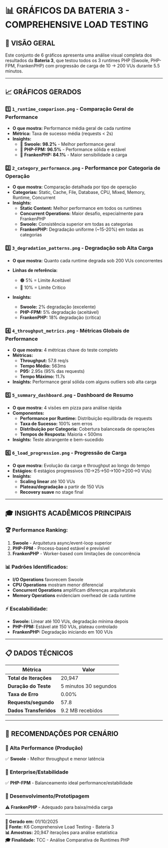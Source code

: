 # 📊 GRÁFICOS DA BATERIA 3 - COMPREHENSIVE LOAD TESTING

## 🎯 **VISÃO GERAL**

Este conjunto de 6 gráficos apresenta uma análise visual completa dos resultados da **Bateria 3**, que testou todos os 3 runtimes PHP (Swoole, PHP-FPM, FrankenPHP) com progressão de carga de 10 → 200 VUs durante 5.5 minutos.

---

## 📈 **GRÁFICOS GERADOS**

### 1️⃣ **`1_runtime_comparison.png`** - Comparação Geral de Performance

- **O que mostra:** Performance média geral de cada runtime
- **Métrica:** Taxa de sucesso média (requests < 2s)
- **Insights:**
  - 🥇 **Swoole: 98.2%** - Melhor performance geral
  - 🥈 **PHP-FPM: 96.5%** - Performance sólida e estável  
  - 🥉 **FrankenPHP: 84.1%** - Maior sensibilidade à carga

### 2️⃣ **`2_category_performance.png`** - Performance por Categoria de Operação

- **O que mostra:** Comparação detalhada por tipo de operação
- **Categorias:** Static, Cache, File, Database, CPU, Mixed, Memory, Runtime, Concurrent
- **Insights:**
  - **Static Content:** Melhor performance em todos os runtimes
  - **Concurrent Operations:** Maior desafio, especialmente para FrankenPHP
  - **Swoole:** Consistência superior em todas as categorias
  - **FrankenPHP:** Degradação uniforme (~15-20%) em todas as categorias

### 3️⃣ **`3_degradation_patterns.png`** - Degradação sob Alta Carga

- **O que mostra:** Quanto cada runtime degrada sob 200 VUs concorrentes
- **Linhas de referência:**
  
  - 🟠 5% = Limite Aceitável
  - 🔴 10% = Limite Crítico
- **Insights:**
  - **Swoole:** 2% degradação (excelente)
  - **PHP-FPM:** 5% degradação (aceitável)
  - **FrankenPHP:** 18% degradação (crítica)

### 4️⃣ **`4_throughput_metrics.png`** - Métricas Globais de Performance

- **O que mostra:** 4 métricas chave do teste completo
- **Métricas:**
  - **Throughput:** 57.8 req/s
  - **Tempo Médio:** 563ms
  - **P95:** 2.95s (95% das requests)
  - **Tempo Máximo:** 11.7s
- **Insights:** Performance geral sólida com alguns outliers sob alta carga

### 5️⃣ **`5_summary_dashboard.png`** - Dashboard de Resumo

- **O que mostra:** 4 visões em pizza para análise rápida
- **Componentes:**
  - **Performance por Runtime:** Distribuição equilibrada de requests
  - **Taxa de Sucesso:** 100% sem erros
  - **Distribuição por Categoria:** Cobertura balanceada de operações
  - **Tempos de Resposta:** Maioria < 500ms
- **Insights:** Teste abrangente e bem-sucedido

### 6️⃣ **`6_load_progression.png`** - Progressão de Carga

- **O que mostra:** Evolução da carga e throughput ao longo do tempo
- **Estágios:** 6 estágios progressivos (10→25→50→100→200→0 VUs)
- **Insights:**
  - **Scaling linear** até 100 VUs
  - **Plateau/degradação** a partir de 150 VUs
  - **Recovery suave** no stage final

---

## 🎓 **INSIGHTS ACADÊMICOS PRINCIPAIS**

### 🏆 **Performance Ranking:**

1. **Swoole** - Arquitetura async/event-loop superior
2. **PHP-FPM** - Process-based estável e previsível
3. **FrankenPHP** - Worker-based com limitações de concorrência

### 📊 **Padrões Identificados:**

- **I/O Operations** favorecem Swoole
- **CPU Operations** mostram menor diferencial
- **Concurrent Operations** amplificam diferenças arquiteturais
- **Memory Operations** evidenciam overhead de cada runtime

### ⚡ **Escalabilidade:**

- **Swoole:** Linear até 100 VUs, degradação mínima depois
- **PHP-FPM:** Estável até 150 VUs, plateau controlado
- **FrankenPHP:** Degradação iniciando em 100 VUs

---

## 📋 **DADOS TÉCNICOS**

| Métrica | Valor |
|---------|-------|
| **Total de Iterações** | 20,947 |
| **Duração do Teste** | 5 minutos 30 segundos |
| **Taxa de Erro** | 0.00% |
| **Requests/segundo** | 57.8 |
| **Dados Transferidos** | 9.2 MB recebidos |

---

## 🎯 **RECOMENDAÇÕES POR CENÁRIO**

### 🚀 **Alta Performance (Produção)**

✅ **Swoole** - Melhor throughput e menor latência

### 🏢 **Enterprise/Estabilidade**

✅ **PHP-FPM** - Balanceamento ideal performance/estabilidade

### 🔬 **Desenvolvimento/Prototipagem**

⚠️ **FrankenPHP** - Adequado para baixa/média carga

---

**📅 Gerado em:** 01/10/2025  
**🔬 Fonte:** K6 Comprehensive Load Testing - Bateria 3  
**📊 Amostras:** 20,947 iterações para análise estatística  
**🎓 Finalidade:** TCC - Análise Comparativa de Runtimes PHP
